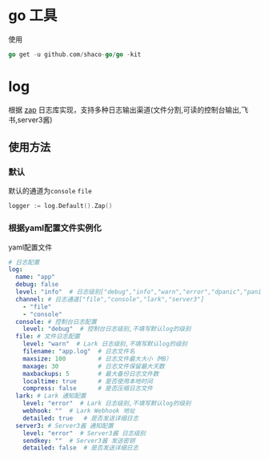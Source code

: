 # go 工具

使用

```go
go get -u github.com/shaco-go/go -kit
```

# log

根据 [zap](https://github.com/uber-go/zap) 日志库实现，支持多种日志输出渠道(文件分割,可读的控制台输出,飞书,server3酱)

## 使用方法

### 默认

默认的通道为`console` `file`

```go
logger := log.Default().Zap()
```

### 根据yaml配置文件实例化

yaml配置文件

```yaml
# 日志配置
log:
  name: "app"
  debug: false
  level: "info"  # 日志级别["debug","info","warn","error","dpanic","panic","fatal"]
  channel: # 日志通道["file","console","lark","server3"]
    - "file"
    - "console"
  console: # 控制台日志配置
    level: "debug"  # 控制台日志级别,不填写默认log的级别
  file: # 文件日志配置
    level: "warn"  # Lark 日志级别,不填写默认log的级别
    filename: "app.log"  # 日志文件名
    maxsize: 100         # 日志文件最大大小（MB）
    maxage: 30           # 日志文件保留最大天数
    maxbackups: 5        # 最大备份日志文件数
    localtime: true      # 是否使用本地时间
    compress: false      # 是否压缩日志文件
  lark: # Lark 通知配置
    level: "error"  # Lark 日志级别,不填写默认log的级别
    webhook: ""  # Lark Webhook 地址
    detailed: true   # 是否发送详细日志
  server3: # Server3酱 通知配置
    level: "error"  # Server3酱 日志级别
    sendkey: ""  # Server3酱 发送密钥
    detailed: false  # 是否发送详细日志
```